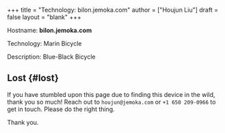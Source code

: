 +++
title = "Technology: bilon.jemoka.com"
author = ["Houjun Liu"]
draft = false
layout = "blank"
+++

Hostname: **bilon.jemoka.com**

Technology: Marin Bicycle

Description: Blue-Black Bicycle


## Lost {#lost}

If you have stumbled upon this page due to finding this device in the wild, thank you so much! Reach out to `houjun@jemoka.com` or `+1 650 209-0966` to get in touch. Please do the right thing.

Thank you.
